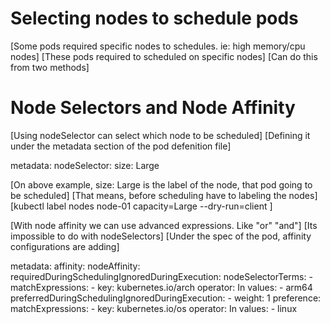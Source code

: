 # Selecting nodes to schedule pods
[Some pods required specific nodes to schedules. ie: high memory/cpu nodes]
[These pods required to scheduled on specific nodes]
[Can do this from two methods]

# Node Selectors and Node Affinity
[Using nodeSelector can select which node to be scheduled]
[Defining it under the metadata section of the pod defenition file]

metadata:
  nodeSelector:
    size: Large 

[On above example, size: Large is the label of the node, that pod going to be scheduled]
[That means, before scheduling have to labeling the nodes]
[kubectl label nodes node-01 capacity=Large --dry-run=client ]

[With node affinity we can use advanced expressions. Like "or" "and"]
[Its impossible to do with nodeSelectors]
[Under the spec of the pod, affinity configurations are adding]

metadata: 
  affinity:
    nodeAffinity:
      requiredDuringSchedulingIgnoredDuringExecution:
        nodeSelectorTerms:
        - matchExpressions:
          - key: kubernetes.io/arch
            operator: In
            values:
            - arm64
      preferredDuringSchedulingIgnoredDuringExecution:
      - weight: 1
        preference:
          matchExpressions:
          - key: kubernetes.io/os
            operator: In
            values:
            - linux

